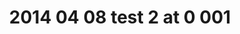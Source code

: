 ---
layout: blog
title: 2014 04 08 test 2 at 0 001
category: blog
lat: 47.62665
lng: -122.30692
altitude: 99.68000000000001
image: https://s3-us-west-2.amazonaws.com/worldcup14/2014-04-08 12:07:02 PDT.jpg
observation: 20140408120702PDT
---
